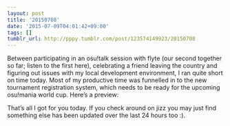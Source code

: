 ```yaml
---
layout: post
title: '20150708'
date: '2015-07-09T04:01:42+09:00'
tags: []
tumblr_url: http://pppy.tumblr.com/post/123574149923/20150708
---
```

Between participating in an osu!talk session with flyte (our second together so far; listen to the first here), celebrating a friend leaving the country and figuring out issues with my local development environment, I ran quite short on time today. Most of my productive time was funnelled in to the new tournament registration system, which needs to be ready for the upcoming osu!mania world cup. Here’s a preview:



That’s all I got for you today. If you check around on jizz you may just find something else has been updated over the last 24 hours too :).
